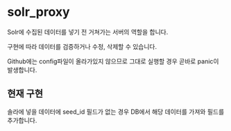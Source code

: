 # solr_proxy

Solr에 수집된 데이터를 넣기 전 거쳐가는 서버의 역할을 합니다.

구현에 따라 데이터를 검증하거나 수정, 삭제할 수 있습니다.

Github에는 config파일이 올라가있지 않으므로 그대로 실행할 경우 곧바로 panic이 발생합니다.

## 현재 구현

솔라에 넣을 데이터에 seed_id 필드가 없는 경우 DB에서 해당 데이터를 가져와 필드를 추가합니다.
